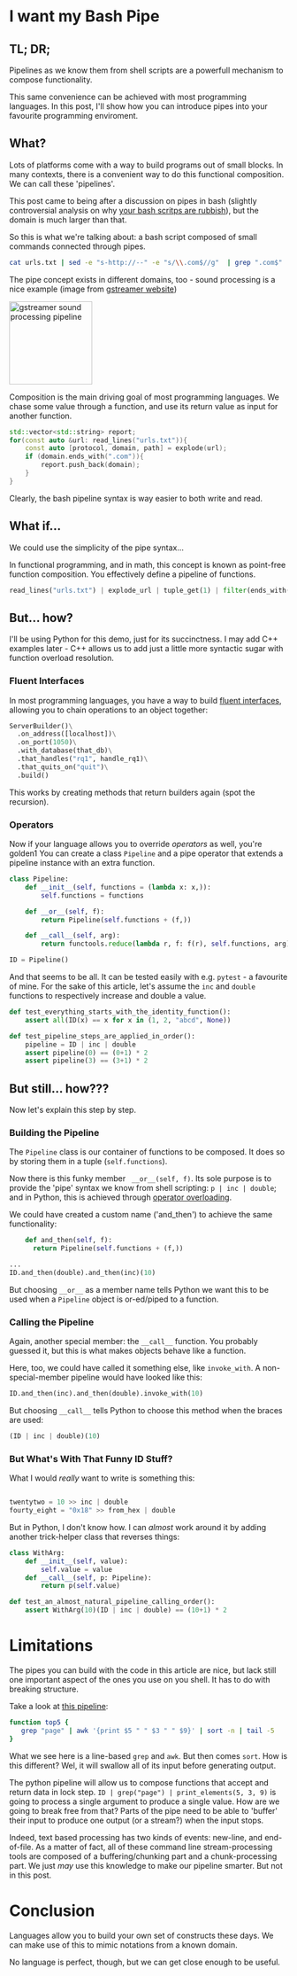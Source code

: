 
# I want my Bash Pipe

## TL; DR;

Pipelines as we know them from shell scripts are a powerfull mechanism to compose functionality.

This same convenience can be achieved with most programming languages.  In this post, I'll show
how you can introduce pipes into your favourite programming enviroment.


## What?

Lots of platforms come with a way to build programs out of small blocks. In
many contexts, there is a convenient way to do this functional composition. We
can call these 'pipelines'.

This post came to being after a discussion on pipes in bash (slightly controversial analysis on why
[your bash scritps are rubbish](https://dev.to/taikedz/your-bash-scripts-are-rubbish-use-another-language-5dh7)),
but the domain is much larger than that.

So this is what we're talking about: a bash script composed of small commands
connected through pipes.

```bash
cat urls.txt | sed -e "s-http://--" -e "s/\\.com$//g"  | grep ".com$"
```

The pipe concept exists in different domains, too - sound processing is a nice example (image from [gstreamer website](https://gstreamer.freedesktop.org))

<img alt="gstreamer sound processing pipeline" src="https://gstreamer.freedesktop.org/documentation/application-development/introduction/images/simple-player.png" height="150px">

Composition is the main driving goal of most programming languages. We chase
some value through a function, and use its return value as input for another
function.


```C++
std::vector<std::string> report;
for(const auto &url: read_lines("urls.txt")){
	const auto [protocol, domain, path] = explode(url);
	if (domain.ends_with(".com")){
		report.push_back(domain);
	}
}
```

Clearly, the bash pipeline syntax is way easier to both write and read.

## What if...

We could use the simplicity of the pipe syntax...

In functional programming, and in math, this concept is known as point-free
function composition. You effectively define a pipeline of functions.


```python
read_lines("urls.txt") | explode_url | tuple_get(1) | filter(ends_with(".com"))
```

## But... how?

I'll be using Python for this demo, just for its succinctness. I may add C++
examples later - C++ allows us to add just a little more syntactic sugar with
function overload resolution.

### Fluent Interfaces

In most programming languages, you have a way to build [fluent
interfaces](https://en.wikipedia.org/wiki/Fluent_interface), allowing you to
chain operations to an object together:

```python
ServerBuilder()\
  .on_address([localhost])\
  .on_port(1050)\
  .with_database(that_db)\
  .that_handles("rq1", handle_rq1)\
  .that_quits_on("quit")\
  .build()
```

This works by creating methods that return builders again (spot the recursion).


### Operators

Now if your language allows you to override _operators_ as well, you're golden1
You can create a class `Pipeline` and a pipe operator that extends a pipeline
instance with an extra function.

```python
class Pipeline:
    def __init__(self, functions = (lambda x: x,)):
        self.functions = functions

    def __or__(self, f):
        return Pipeline(self.functions + (f,))

    def __call__(self, arg):
        return functools.reduce(lambda r, f: f(r), self.functions, arg)

ID = Pipeline()
```

And that seems to be all. It can be tested easily with e.g. `pytest` - a
favourite of mine. For the sake of this article, let's assume the `inc` and
`double` functions to respectively increase and double a value.

```python
def test_everything_starts_with_the_identity_function():
    assert all(ID(x) == x for x in (1, 2, "abcd", None))

def test_pipeline_steps_are_applied_in_order():
    pipeline = ID | inc | double
    assert pipeline(0) == (0+1) * 2
    assert pipeline(3) == (3+1) * 2
```

## But still... how???

Now let's explain this step by step.

### Building the Pipeline

The `Pipeline` class is our container of functions to be composed. It does so
by storing them in a tuple (`self.functions`).

Now there is this funky member ` __or__(self, f)`. Its sole purpose is to
provide the 'pipe' syntax we know from shell scripting: `p | inc | double`; and
in Python, this is achieved through [operator
overloading](https://docs.python.org/3/reference/datamodel.html#object.__or__).

We could have created a custom name ('and_then') to achieve the same functionality:

```python
    def and_then(self, f):
      return Pipeline(self.functions + (f,))

...
ID.and_then(double).and_then(inc)(10)
```

But choosing  `__or__` as a member name tells Python we want this to be used when a `Pipeline` object is or-ed/piped to a function.

### Calling the Pipeline

Again, another special member: the `__call__` function. You probably guessed
it, but this is what makes objects behave like a function.

Here, too, we could have called it something else, like `invoke_with`.  A non-special-member pipeline would have looked like this:

```python
ID.and_then(inc).and_then(double).invoke_with(10)
```

But choosing `__call__` tells Python to choose this method when the braces are used:

```python
(ID | inc | double)(10)
```

### But What's With That Funny ID Stuff?

What I would _really_ want to write is something this:

```python

twentytwo = 10 >> inc | double
fourty_eight = "0x18" >> from_hex | double
```

But in Python, I don't know how.  I can _almost_ work around it by adding another trick-helper class that reverses things:

```python
class WithArg:
    def __init__(self, value):
        self.value = value
    def __call__(self, p: Pipeline):
        return p(self.value)

def test_an_almost_natural_pipeline_calling_order():
    assert WithArg(10)(ID | inc | double) == (10+1) * 2
```

# Limitations

The pipes you can build with the code in this article are nice, but lack still
one important aspect of the ones you use on you shell. It has to do with
breaking structure.

Take a look at [this
pipeline](https://www.howtogeek.com/438882/how-to-use-pipes-on-linux/):

```bash
function top5 {
   grep "page" | awk '{print $5 " " $3 " " $9}' | sort -n | tail -5
}
```

What we see here is a line-based `grep` and `awk`. But then comes `sort`. How
is this different? Wel, it will swallow all of its input before generating
output.

The python pipeline will allow us to compose functions that accept and return
data in lock step. `ID | grep("page") | print_elements(5, 3, 9)` is going to
process a single argument to produce a single value. How are we going to break
free from that? Parts of the pipe need to be able to 'buffer' their input to
produce one output (or a stream?) when the input stops.

Indeed, text based processing has two kinds of events: new-line, and
end-of-file. As a matter of fact, all of these command line stream-processing
tools are composed of a buffering/chunking part and a chunk-processing part. We
just _may_ use this knowledge to make our pipeline smarter. But not in this
post.



# Conclusion

Languages allow you to build your own set of constructs these days.  We can make use of this to mimic notations from a known domain.

No language is perfect, though, but we can get close enough to be useful.